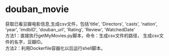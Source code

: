 # douban_movie
获取已看豆瓣电影信息,生成csv文件，包括'title', 'Directors', 'casts', 'nation', 'year', 'imdbID', 'douban_url', 'Rating', 'Review', 'WatchedDate'  
方法1：直接执行getMyMovies.py脚本，命令：生成csv文件的路径， 生成csv文件的名字，豆瓣ID。  
方法2：利用Dockerfile容器化以后运行shell脚本。  
